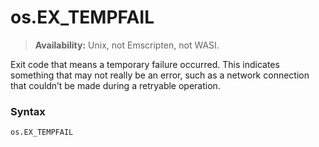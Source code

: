 # os.EX_TEMPFAIL

> **Availability:** Unix, not Emscripten, not WASI.

Exit code that means a temporary failure occurred. This indicates something that may not really be an error, such as a network connection that couldn’t be made during a retryable operation.

### Syntax

```python
os.EX_TEMPFAIL
```
